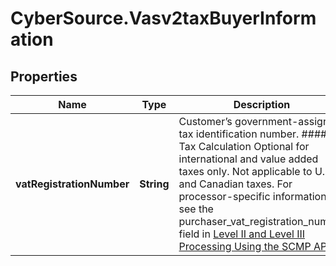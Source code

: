 # CyberSource.Vasv2taxBuyerInformation

## Properties
Name | Type | Description | Notes
------------ | ------------- | ------------- | -------------
**vatRegistrationNumber** | **String** | Customer’s government-assigned tax identification number.  #### Tax Calculation Optional for international and value added taxes only. Not applicable to U.S. and Canadian taxes.  For processor-specific information, see the purchaser_vat_registration_number field in [Level II and Level III Processing Using the SCMP API.](http://apps.cybersource.com/library/documentation/dev_guides/Level_2_3_SCMP_API/html)  | [optional] 


